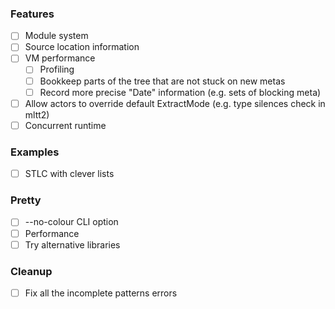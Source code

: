 ### Features

* [ ] Module system
* [ ] Source location information
* [ ] VM performance
   + [ ] Profiling
   + [ ] Bookkeep parts of the tree that are not stuck on new metas
   + [ ] Record more precise "Date" information (e.g. sets of blocking meta)
* [ ] Allow actors to override default ExtractMode (e.g. type silences check in mltt2)
* [ ] Concurrent runtime

### Examples

* [ ] STLC with clever lists

### Pretty

* [ ] --no-colour CLI option
* [ ] Performance
* [ ] Try alternative libraries

### Cleanup

* [ ] Fix all the incomplete patterns errors
